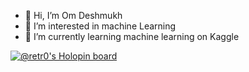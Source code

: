 - 👋 Hi, I’m Om Deshmukh
- 👀 I’m interested in machine Learning
- 🌱 I’m currently learning machine learning on Kaggle

[![@retr0's Holopin board](https://holopin.me/retr0)](https://holopin.io/@retr0)

<!---
omd02/omd02 is a ✨ special ✨ repository because its `README.md` (this file) appears on your GitHub profile.
You can click the Preview link to take a look at your changes.
--->
